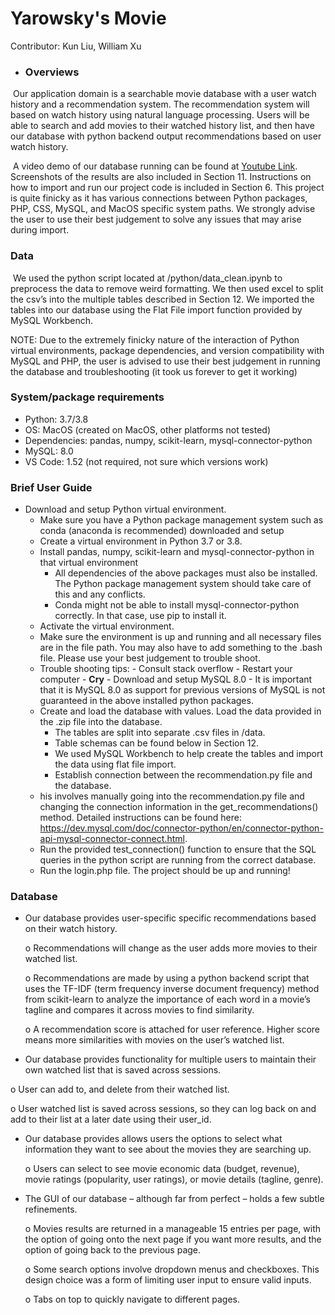 # Yarowsky's Movie

Contributor: Kun Liu, William Xu

- ### Overviews

​	Our application domain is a searchable movie database with a user watch history and a recommendation system. The recommendation system will based on watch history using natural language processing. Users will be able to search and add movies to their watched history list, and then have our database with python backend output recommendations based on user watch history. 

​	A video demo of our database running can be found at [Youtube Link](https://youtu.be/hagdfeBO2c0). Screenshots of the results are also included in Section 11. Instructions on how to import and run our project code is included in Section 6. This project is quite finicky as it has various connections between Python packages, PHP, CSS, MySQL, and MacOS specific system paths. We strongly advise the user to use their best judgement to solve any issues that may arise during import. 



### Data 

​	We used the python script located at /python/data_clean.ipynb to preprocess the data to remove weird formatting. We then used excel to split the csv’s into the multiple tables described in Section 12. We imported the tables into our database using the Flat File import function provided by MySQL Workbench. 

NOTE: Due to the extremely finicky nature of the interaction of Python virtual environments, package dependencies, and version compatibility with MySQL and PHP, the user is advised to use their best judgement in running the database and troubleshooting (it took us forever to get it working)

### System/package requirements

- Python:  3.7/3.8
- OS: MacOS (created on MacOS, other platforms not tested)
- Dependencies:  pandas, numpy, scikit-learn, mysql-connector-python
- MySQL: 8.0
-  VS Code: 1.52 (not required, not sure which versions work)



### Brief User Guide

- Download and setup Python virtual environment.
  -  Make sure you have a Python package management system such as conda (anaconda is recommended) downloaded and setup
  - Create a virtual environment in Python 3.7 or 3.8.
  - Install pandas, numpy, scikit-learn and mysql-connector-python in that virtual environment
    -  All dependencies of the above packages must also be installed. The Python package management system should take care of this and any conflicts. 
    - Conda might not be able to install mysql-connector-python correctly. In that case, use pip to install it.
  -  Activate the virtual environment.
    -   Make sure the environment is up and running and all necessary files are in the file path. You may also have to add something to the .bash file. Please use your best judgement to trouble shoot.
    -   Trouble shooting tips:
      - Consult stack overflow
      -  Restart your computer
      -   **Cry**
      - Download and setup MySQL 8.0
      - It is important that it is MySQL 8.0 as support for previous versions of MySQL is not guaranteed in the above installed python packages.   
  - Create and load the database with values. Load the data provided in the .zip file into the database. 
    - The tables are split into separate .csv files in /data.
    - Table schemas can be found below in Section 12. 
    -  We used MySQL Workbench to help create the tables and import the data using flat file import. 
    -  Establish connection between the recommendation.py file and the database.
  - his involves manually going into the recommendation.py file and changing the connection information in the get_recommendations() method. Detailed instructions can be found here: https://dev.mysql.com/doc/connector-python/en/connector-python-api-mysql-connector-connect.html.
  -  Run the provided test_connection() function to ensure that the SQL queries in the python script are running from the correct database. 
  - Run the login.php file. The project should be up and running!

### Database

- Our database provides user-specific specific recommendations based on their watch history.

  o  Recommendations will change as the user adds more movies to their watched list. 

  o  Recommendations are made by using a python backend script that uses the TF-IDF (term frequency inverse document frequency) method from scikit-learn to analyze the importance of each word in a movie’s tagline and compares it across movies to find similarity.

  o  A recommendation score is attached for user reference. Higher score means more similarities with movies on the user’s watched list. 

-  Our database provides functionality for multiple users to maintain their own watched list that is saved across sessions.

  o User can add to, and delete from their watched list.

  o User watched list is saved across sessions, so they can log back on and add to their list at a later date using their user_id.

- Our database provides allows users the options to select what information they want to see about the movies they are searching up. 

  o  Users can select to see movie economic data (budget, revenue), movie ratings (popularity, user ratings),  or movie details (tagline, genre).

- The GUI of our database – although far from perfect – holds a few subtle refinements. 

  o  Movies results are returned in a manageable 15 entries per page, with the option of going onto the next page if you want more results, and the option of going back to the previous page.

  o  Some search options involve dropdown menus and checkboxes. This design choice was a form of limiting user input to ensure valid inputs.

  o  Tabs on top to quickly navigate to different pages.

### 
